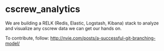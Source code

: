 # cscrew_analytics

We are building a RELK (Redis, Elastic, Logstash, Kibana) stack to analyze and visualize any cscrew 
data we can get our hands on.

To contribute, follow: http://nvie.com/posts/a-successful-git-branching-model/

